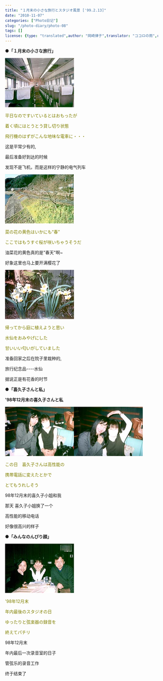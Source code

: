 ```yaml
---
title: "１月末の小さな旅行とスタジオ風景 ['99.2.13]"
date: "2010-11-07"
categories: ["Photo日记"]
slug: "/photo-diary/photo-08"
tags: []
license: {type: "translated",author: "岡崎律子",translator: "ココロの雨",reproduced-url: "http://www.ne.jp/asahi/okazaki/book/photo/photo8.html",reproduced-website: "岡崎律子Book"}
---
```


**●「１月末の小さな旅行」**

[![](./images/izu_1.jpg "izu_1")](./images/izu_1.jpg)

<span style="color: #808000;">平日なのですいているとはおもったが</span>

<span style="color: #808000;">着く頃にはとうとう貸し切り状態</span>

<span style="color: #808000;">飛行機のはずがこんな地味な電車に・・・</span>

这是平常少有的,

最后准备好到达的时候

发现不是飞机，而是这样的宁静的电气列车

[![](./images/izu_2.jpg "izu_2")](./images/izu_2.jpg)

<span style="color: #808000;">菜の花の黄色はいかにも“春”</span>

<span style="color: #808000;">ここではもうすぐ桜が咲いちゃうそうだ</span>

油菜花的黄色真的是"春天"啊~

好象这里也马上要开满樱花了

[![](./images/izu_3.jpg "izu_3")](./images/izu_3.jpg)

<span style="color: #808000;">帰ってから庭に植えようと思い</span>

<span style="color: #808000;">水仙をおみやげにした</span>

<span style="color: #808000;">甘いいい匂いがしていました</span>

准备回家之后在院子里栽种的,

旅行纪念品----水仙

据说正是有花香的时节

**●「喜久子さんと私」**

**'98年12月末の喜久子さんと私**

[![](./images/kikko_1.jpg "kikko_1")](./images/kikko_1.jpg)[![](./images/kikko_2.jpg "kikko_2")](./images/kikko_2.jpg)

<span style="color: #808000;">この日　喜久子さんは高性能の</span>

<span style="color: #808000;">携帯電話に変えたとかで</span>

<span style="color: #808000;">とてもうれしそう</span>

98年12月末的喜久子小姐和我

那天 喜久子小姐换了一个

高性能的移动电话

好像很高兴的样子

**●「みんなのんびり顔」**

[![](./images/kikko_4.jpg "kikko_4")](./images/kikko_4.jpg)

<span style="color: #808000;">'98年12月末</span>

<span style="color: #808000;">年内最後のスタジオの日</span>

<span style="color: #808000;">ゆったりと弦楽器の録音を</span>

<span style="color: #808000;">終えてパチリ</span>

98年12月末

年内最后一次录音室的日子

管弦乐的录音工作

终于结束了
